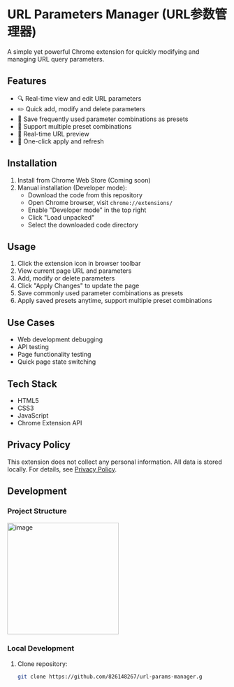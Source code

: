 # URL Parameters Manager (URL参数管理器)

A simple yet powerful Chrome extension for quickly modifying and managing URL query parameters.

## Features

- 🔍 Real-time view and edit URL parameters
- ✏️ Quick add, modify and delete parameters
- 💾 Save frequently used parameter combinations as presets
- 🔄 Support multiple preset combinations
- 👀 Real-time URL preview
- 🚀 One-click apply and refresh

## Installation

1. Install from Chrome Web Store (Coming soon)
2. Manual installation (Developer mode):
   - Download the code from this repository
   - Open Chrome browser, visit `chrome://extensions/`
   - Enable "Developer mode" in the top right
   - Click "Load unpacked"
   - Select the downloaded code directory

## Usage

1. Click the extension icon in browser toolbar
2. View current page URL and parameters
3. Add, modify or delete parameters
4. Click "Apply Changes" to update the page
5. Save commonly used parameter combinations as presets
6. Apply saved presets anytime, support multiple preset combinations

## Use Cases

- Web development debugging
- API testing
- Page functionality testing
- Quick page state switching

## Tech Stack

- HTML5
- CSS3
- JavaScript
- Chrome Extension API

## Privacy Policy

This extension does not collect any personal information. All data is stored locally. For details, see [Privacy Policy](privacy.html).

## Development

### Project Structure
<img width="255" alt="image" src="https://github.com/user-attachments/assets/f7c31041-942b-4caf-bd00-6d519ca0179f" />

### Local Development

1. Clone repository:
   ```bash
   git clone https://github.com/826148267/url-params-manager.g
   ```
